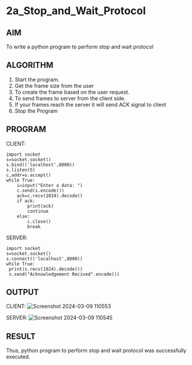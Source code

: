 # 2a_Stop_and_Wait_Protocol
## AIM 
To write a python program to perform stop and wait protocol
## ALGORITHM
1. Start the program.
2. Get the frame size from the user
3. To create the frame based on the user request.
4. To send frames to server from the client side.
5. If your frames reach the server it will send ACK signal to client
6. Stop the Program
## PROGRAM

CLIENT:
```
import socket
s=socket.socket()
s.bind(('localhost',8000))
s.listen(5)
c,addr=s.accept()
while True:
    i=input("Enter a data: ")
    c.send(i.encode())
    ack=c.recv(1024).decode()
    if ack:
        print(ack)
        continue
    else:
        c.close()
        break
```
SERVER:
```
import socket
s=socket.socket()
s.connect(('localhost',8000))
while True:
 print(s.recv(1024).decode())
 s.send("Acknowledgement Recived".encode())
```

## OUTPUT
CLIENT:
![Screenshot 2024-03-09 110553](https://github.com/Prakash-Chandran/2a_Stop_and_Wait_Protocol/assets/147120899/4a3e8079-8af2-4eee-b555-90905b45a17c)

SERVER:
![Screenshot 2024-03-09 110545](https://github.com/Prakash-Chandran/2a_Stop_and_Wait_Protocol/assets/147120899/25cfa173-c94b-4062-a92b-4be3be259336)


## RESULT
Thus, python program to perform stop and wait protocol was successfully executed.
